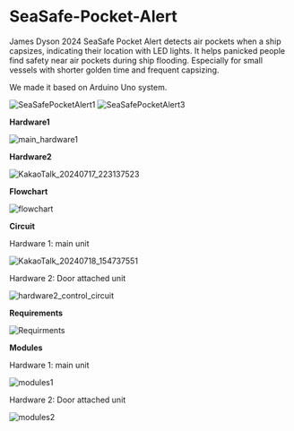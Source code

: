 # SeaSafe-Pocket-Alert
James Dyson 2024
SeaSafe Pocket Alert detects air pockets when a ship capsizes, indicating their location with LED lights. It helps panicked people find safety near air pockets during ship flooding. Especially for small vessels with shorter golden time and frequent capsizing.

We made it based on Arduino Uno system.

![SeaSafePocketAlert1](https://github.com/user-attachments/assets/435e6848-2c3a-4cf4-b9a9-457374094098)
![SeaSafePocketAlert3](https://github.com/user-attachments/assets/7b76768b-193e-4f8c-ab5b-2980f9de04e2)

**Hardware1**

![main_hardware1](https://github.com/user-attachments/assets/27b79f2c-c140-407b-9446-b8bf66480b84)

**Hardware2**

![KakaoTalk_20240717_223137523](https://github.com/user-attachments/assets/9839457e-5ddb-4af2-aa31-fc247c110f04)


**Flowchart**

![flowchart](https://github.com/user-attachments/assets/90a78e13-d67d-47eb-9d28-c3e0a643f52d)


**Circuit**

Hardware 1: main unit

![KakaoTalk_20240718_154737551](https://github.com/user-attachments/assets/4b043c82-1d73-46d5-bd61-f322f3b27fbf)



Hardware 2: Door attached unit

![hardware2_control_circuit](https://github.com/user-attachments/assets/e18f3990-f278-4ebb-b5ee-8d2a4afe37bd)



**Requirements**

![Requirments](https://github.com/user-attachments/assets/c84dc7cc-4c62-4e20-bebd-5a91824dbd6d)

**Modules**

Hardware 1: main unit

![modules1](https://github.com/user-attachments/assets/3d5a2fb4-ae80-48ce-89c8-89310710abd5)

Hardware 2: Door attached unit

![modules2](https://github.com/user-attachments/assets/279ba1fc-88ad-49ee-b988-683fc359cbcd)

